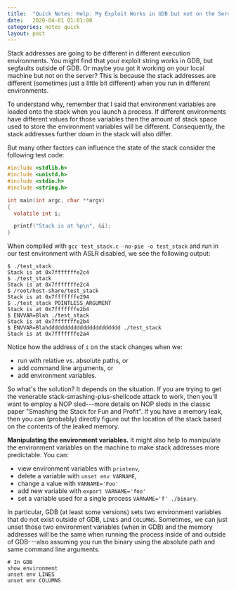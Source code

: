 ```yaml
---
title:  "Quick Notes: Help: My Exploit Works in GDB but not on the Server" 
date:   2020-04-01 01:01:00
categories: notes quick
layout: post
---
```


Stack addresses are going to be different in different execution environments.
You might find that your exploit string works in GDB, but segfaults outside of
GDB. Or maybe you got it working on your local machine but not on the server?
This is because the stack addresses are different (sometimes just a little bit
different) when you run in different environments. 

To understand why, remember that I said that environment variables are loaded
onto the stack when you launch a process. If different environments have
different values for those variables then the amount of stack space used to
store the environment variables will be different. Consequently, the stack
addresses further down in the stack will also differ. 

But many other factors can influence the state of the stack consider the
following test code:

```c
#include <stdlib.h>
#include <unistd.h>
#include <stdio.h>
#include <string.h>

int main(int argc, char **argv)
{
  volatile int i;

  printf("Stack is at %p\n", &i);
}
```

When compiled with `gcc test_stack.c -no-pie -o test_stack` and run in our
test environment with ASLR disabled, we see the following output:

```
$ ./test_stack
Stack is at 0x7fffffffe2c4
$ ./test_stack
Stack is at 0x7fffffffe2c4
$ /root/host-share/test_stack
Stack is at 0x7fffffffe294
$ ./test_stack POINTLESS_ARGUMENT
Stack is at 0x7fffffffe2b4
$ ENVVAR=Blah ./test_stack
Stack is at 0x7fffffffe2b4
$ ENVVAR=Blahddddddddddddddddddddddd ./test_stack
Stack is at 0x7fffffffe2a4
```

Notice how the address of `i` on the stack changes when we:
 - run with relative vs. absolute paths, or
 - add command line arguments, or 
 - add environment variables.

So what's the solution? It depends on the situation. If you are trying to get
the venerable stack-smashing-plus-shellcode attack to work, then you'll want to
employ a NOP sled---more details on NOP sleds in the classic paper "Smashing
the Stack for Fun and Profit". If you have a memory leak, then you can
(probably) directly figure out the location of the stack based on the contents
of the leaked memory. 

**Manipulating the environment variables.** It might also help to manipulate
the environment variables on the machine to make stack addresses more
predictable. You can:
 - view  environment variables with `printenv`, 
 - delete a variable with `unset env VARNAME`, 
 - change a value with `VARNAME='Foo'`
 - add new variable with `export VARNAME='foo'`
 - set a variable used for a single process `VARNAME='f' ./binary`.

In particular, GDB (at least some versions) sets two environment variables that
do not exist outside of GDB, `LINES` and `COLUMNS`. Sometimes, we can just
unset those two environment variables (when in GDB) and the memory addresses
will be the same when running the process inside of and outside of GDB---also
assuming you run the binary using the absolute path and same command line
arguments.


```
# In GDB
show environment
unset env LINES
unset env COLUMNS
```



